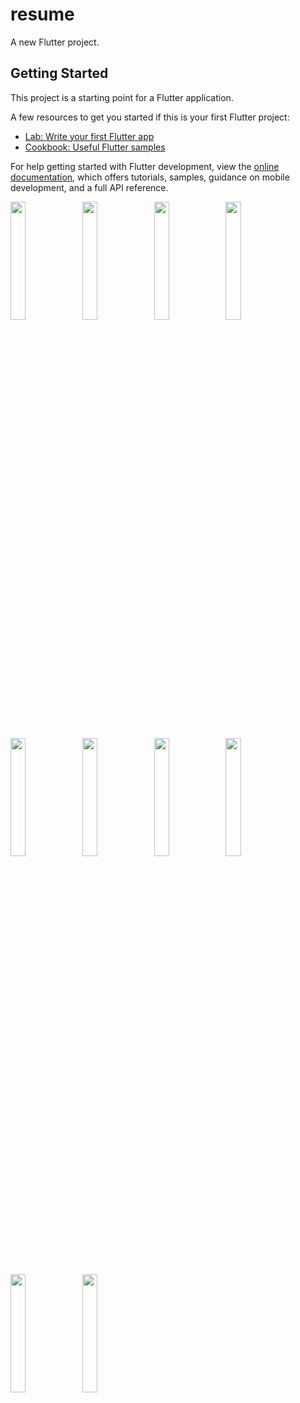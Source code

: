 # resume

A new Flutter project.

## Getting Started

This project is a starting point for a Flutter application.

A few resources to get you started if this is your first Flutter project:

- [Lab: Write your first Flutter app](https://docs.flutter.dev/get-started/codelab)
- [Cookbook: Useful Flutter samples](https://docs.flutter.dev/cookbook)

For help getting started with Flutter development, view the
[online documentation](https://docs.flutter.dev/), which offers tutorials,
samples, guidance on mobile development, and a full API reference.


<p>
<img src="https://user-images.githubusercontent.com/114645045/217443341-22b8cee8-c667-4e22-ae44-015efdac251d.jpeg" width=22%,height=35%>
<img src="https://user-images.githubusercontent.com/114645045/217443547-5f82572e-e91d-4b39-abbc-b62aaedf31e7.jpeg" width=22%,height=35%>
<img src="https://user-images.githubusercontent.com/114645045/217443653-5d84ed2f-e0d6-4dfd-8d42-fbdfd3c02624.jpeg" width=22%,height=35%>
<img src="https://user-images.githubusercontent.com/114645045/217443754-15288e26-0219-44e4-ac19-051aa03b9a19.jpeg" width=22%,height=35%>
<img src="https://user-images.githubusercontent.com/114645045/217443836-419ca97c-0613-4d37-aaaa-e17f77addee6.jpeg" width=22%,height=35%>
<img src="https://user-images.githubusercontent.com/114645045/217444548-95b8d50d-d780-43da-b594-771f847df905.jpeg" width=22%,height=35%>
<img src="https://user-images.githubusercontent.com/114645045/217444668-e1d03652-8026-4a37-8526-ef39719a2ce8.jpeg" width=22%,height=35%>
<img src="https://user-images.githubusercontent.com/114645045/217444786-8f3ef738-c4b1-4845-ba29-0cef9942b905.jpeg" width=22%,height=35%>
<img src="https://user-images.githubusercontent.com/114645045/217444863-9d496e92-539e-43d2-a991-42a2de42859d.jpeg" width=22%,height=35%>
<img src="https://user-images.githubusercontent.com/114645045/217444950-05e5e872-e030-4c9c-b92f-65de93cc0e2d.jpeg)" width=22%,height=35%>
<p>

